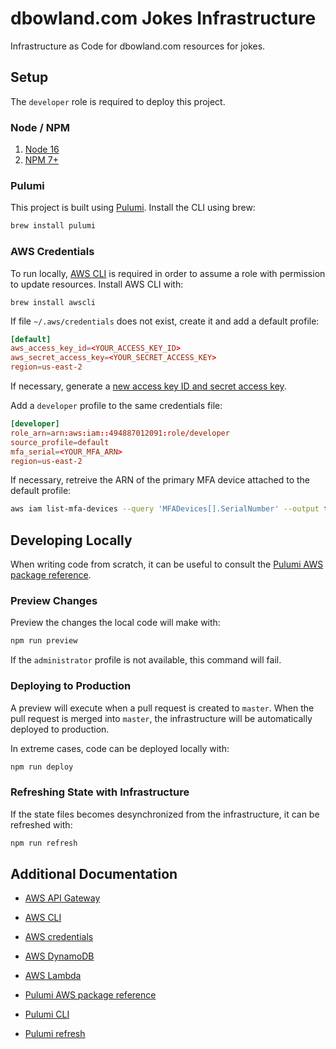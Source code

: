 # dbowland.com Jokes Infrastructure

Infrastructure as Code for dbowland.com resources for jokes.

## Setup

The `developer` role is required to deploy this project.

### Node / NPM

1. [Node 16](https://nodejs.org/en/)
1. [NPM 7+](https://www.npmjs.com/)

### Pulumi

This project is built using [Pulumi](https://www.pulumi.com/). Install the CLI using brew:

```bash
brew install pulumi
```

### AWS Credentials

To run locally, [AWS CLI](https://aws.amazon.com/cli/) is required in order to assume a role with permission to update resources. Install AWS CLI with:

```brew
brew install awscli
```

If file `~/.aws/credentials` does not exist, create it and add a default profile:

```toml
[default]
aws_access_key_id=<YOUR_ACCESS_KEY_ID>
aws_secret_access_key=<YOUR_SECRET_ACCESS_KEY>
region=us-east-2
```

If necessary, generate a [new access key ID and secret access key](https://docs.aws.amazon.com/general/latest/gr/aws-sec-cred-types.html#access-keys-and-secret-access-keys).

Add a `developer` profile to the same credentials file:

```toml
[developer]
role_arn=arn:aws:iam::494887012091:role/developer
source_profile=default
mfa_serial=<YOUR_MFA_ARN>
region=us-east-2
```

If necessary, retreive the ARN of the primary MFA device attached to the default profile:

```bash
aws iam list-mfa-devices --query 'MFADevices[].SerialNumber' --output text
```

## Developing Locally

When writing code from scratch, it can be useful to consult the [Pulumi AWS package reference](https://www.pulumi.com/docs/reference/pkg/aws/).

### Preview Changes

Preview the changes the local code will make with:

```bash
npm run preview
```

If the `administrator` profile is not available, this command will fail.

### Deploying to Production

A preview will execute when a pull request is created to `master`. When the pull request is merged into `master`, the infrastructure will be automatically deployed to production.

In extreme cases, code can be deployed locally with:

```bash
npm run deploy
```

### Refreshing State with Infrastructure

If the state files becomes desynchronized from the infrastructure, it can be refreshed with:

```bash
npm run refresh
```

## Additional Documentation

- [AWS API Gateway](https://aws.amazon.com/api-gateway/)

- [AWS CLI](https://aws.amazon.com/cli/)

- [AWS credentials](https://docs.aws.amazon.com/general/latest/gr/aws-sec-cred-types.html)

- [AWS DynamoDB](https://aws.amazon.com/dynamodb/)

- [AWS Lambda](https://aws.amazon.com/lambda/)

- [Pulumi AWS package reference](https://www.pulumi.com/docs/reference/pkg/aws/)

- [Pulumi CLI](https://www.pulumi.com/docs/reference/cli/)

- [Pulumi refresh](https://www.pulumi.com/docs/reference/cli/pulumi_refresh/)
